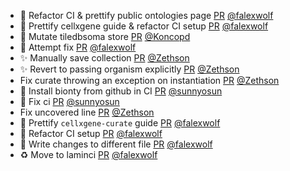 - 👷 Refactor CI & prettify public ontologies page [PR](https://github.com/laminlabs/lamin-usecases/pull/138) [@falexwolf](https://github.com/falexwolf)
- 💄 Prettify cellxgene guide & refactor CI setup [PR](https://github.com/laminlabs/cellxgene-lamin/pull/82) [@falexwolf](https://github.com/falexwolf)
- 📝 Mutate tiledbsoma store [PR](https://github.com/laminlabs/lamin-usecases/pull/137) [@Koncopd](https://github.com/Koncopd)
- 💚 Attempt fix [PR](https://github.com/laminlabs/lamin-usecases/pull/136) [@falexwolf](https://github.com/falexwolf)
- ✨ Manually save collection [PR](https://github.com/laminlabs/cellxgene-lamin/pull/78) [@Zethson](https://github.com/Zethson)
- ✨ Revert to passing organism explicitly [PR](https://github.com/laminlabs/cellxgene-lamin/pull/75) [@Zethson](https://github.com/Zethson)
- Fix curate throwing an exception on instantiation [PR](https://github.com/laminlabs/cellxgene-lamin/pull/72) [@Zethson](https://github.com/Zethson)
- 💚 Install bionty from github in CI [PR](https://github.com/laminlabs/cellxgene-lamin/pull/74) [@sunnyosun](https://github.com/sunnyosun)
- 💚 Fix ci [PR](https://github.com/laminlabs/cellxgene-lamin/pull/73) [@sunnyosun](https://github.com/sunnyosun)
- Fix uncovered line [PR](https://github.com/laminlabs/cellxgene-lamin/pull/71) [@Zethson](https://github.com/Zethson)
- 📝 Prettify `cellxgene-curate` guide [PR](https://github.com/laminlabs/cellxgene-lamin/pull/68) [@falexwolf](https://github.com/falexwolf)
- 👷 Refactor CI setup [PR](https://github.com/laminlabs/cellxgene-lamin/pull/70) [@falexwolf](https://github.com/falexwolf)
- 👷 Write changes to different file [PR](https://github.com/laminlabs/lamin-mlops/pull/17) [@falexwolf](https://github.com/falexwolf)
- ♻️ Move to laminci [PR](https://github.com/laminlabs/lamin-mlops/pull/15) [@falexwolf](https://github.com/falexwolf)
